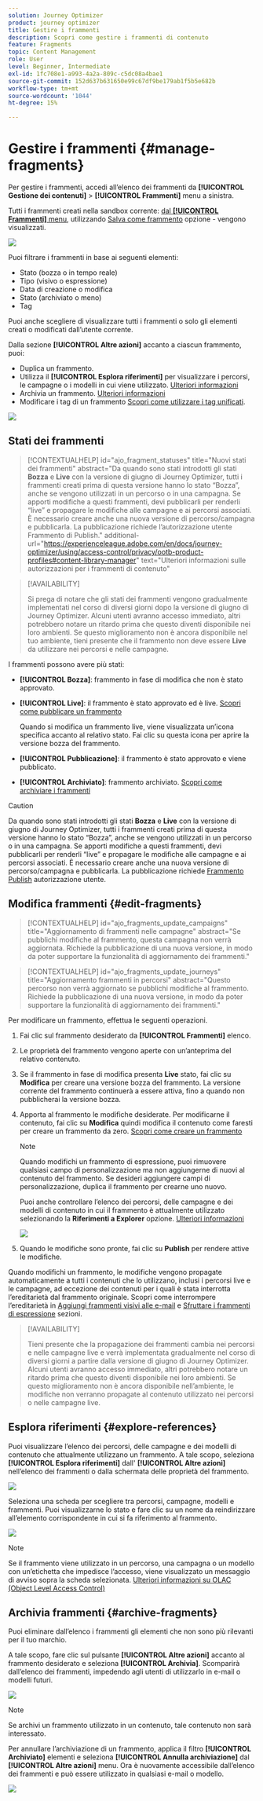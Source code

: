```yaml
---
solution: Journey Optimizer
product: journey optimizer
title: Gestire i frammenti
description: Scopri come gestire i frammenti di contenuto
feature: Fragments
topic: Content Management
role: User
level: Beginner, Intermediate
exl-id: 1fc708e1-a993-4a2a-809c-c5dc08a4bae1
source-git-commit: 152d637b631650e99c67df9be179ab1f5b5e682b
workflow-type: tm+mt
source-wordcount: '1044'
ht-degree: 15%

---
```


# Gestire i frammenti {#manage-fragments}

Per gestire i frammenti, accedi all’elenco dei frammenti da **[!UICONTROL Gestione dei contenuti]** > **[!UICONTROL Frammenti]** menu a sinistra.

Tutti i frammenti creati nella sandbox corrente: [dal **[!UICONTROL Frammenti]** menu](#create-fragments), utilizzando [Salva come frammento](#save-as-fragment) opzione - vengono visualizzati.

![](assets/fragment-list-filters.png)

Puoi filtrare i frammenti in base ai seguenti elementi:

* Stato (bozza o in tempo reale)
* Tipo (visivo o espressione)
* Data di creazione o modifica
* Stato (archiviato o meno)
* Tag

Puoi anche scegliere di visualizzare tutti i frammenti o solo gli elementi creati o modificati dall’utente corrente.

Dalla sezione **[!UICONTROL Altre azioni]** accanto a ciascun frammento, puoi:

* Duplica un frammento.
* Utilizza il **[!UICONTROL Esplora riferimenti]** per visualizzare i percorsi, le campagne o i modelli in cui viene utilizzato. [Ulteriori informazioni](#explore-references)
* Archivia un frammento. [Ulteriori informazioni](#archive-fragments)
* Modificare i tag di un frammento [Scopri come utilizzare i tag unificati](../start/search-filter-categorize.md#tags).

![](assets/fragment-list-more-actions.png)

## Stati dei frammenti

>[!CONTEXTUALHELP]
>id="ajo_fragment_statuses"
>title="Nuovi stati dei frammenti"
>abstract="Da quando sono stati introdotti gli stati **Bozza** e **Live** con la versione di giugno di Journey Optimizer, tutti i frammenti creati prima di questa versione hanno lo stato “Bozza”, anche se vengono utilizzati in un percorso o in una campagna. Se apporti modifiche a questi frammenti, devi pubblicarli per renderli “live” e propagare le modifiche alle campagne e ai percorsi associati. È necessario creare anche una nuova versione di percorso/campagna e pubblicarla. La pubblicazione richiede l’autorizzazione utente Frammento di Publish."
>additional-url="https://experienceleague.adobe.com/en/docs/journey-optimizer/using/access-control/privacy/ootb-product-profiles#content-library-manager" text="Ulteriori informazioni sulle autorizzazioni per i frammenti di contenuto"

>[!AVAILABILITY]
>
> Si prega di notare che gli stati dei frammenti vengono gradualmente implementati nel corso di diversi giorni dopo la versione di giugno di Journey Optimizer. Alcuni utenti avranno accesso immediato, altri potrebbero notare un ritardo prima che questo diventi disponibile nei loro ambienti. Se questo miglioramento non è ancora disponibile nel tuo ambiente, tieni presente che il frammento non deve essere **Live** da utilizzare nei percorsi e nelle campagne.

I frammenti possono avere più stati:

* **[!UICONTROL Bozza]**: frammento in fase di modifica che non è stato approvato.

* **[!UICONTROL Live]**: il frammento è stato approvato ed è live. [Scopri come pubblicare un frammento](../content-management/create-fragments.md#publish)

  Quando si modifica un frammento live, viene visualizzata un’icona specifica accanto al relativo stato. Fai clic su questa icona per aprire la versione bozza del frammento.

* **[!UICONTROL Pubblicazione]**: il frammento è stato approvato e viene pubblicato.
* **[!UICONTROL Archiviato]**: frammento archiviato. [Scopri come archiviare i frammenti](#archive-fragments)

>[!CAUTION]
>
>Da quando sono stati introdotti gli stati **Bozza** e **Live** con la versione di giugno di Journey Optimizer, tutti i frammenti creati prima di questa versione hanno lo stato “Bozza”, anche se vengono utilizzati in un percorso o in una campagna. Se apporti modifiche a questi frammenti, devi pubblicarli per renderli “live” e propagare le modifiche alle campagne e ai percorsi associati. È necessario creare anche una nuova versione di percorso/campagna e pubblicarla. La pubblicazione richiede [Frammento Publish](https://experienceleague.adobe.com/en/docs/journey-optimizer/using/access-control/privacy/ootb-product-profiles#content-library-manager) autorizzazione utente.

## Modifica frammenti {#edit-fragments}

>[!CONTEXTUALHELP]
>id="ajo_fragments_update_campaigns"
>title="Aggiornamento di frammenti nelle campagne"
>abstract="Se pubblichi modifiche al frammento, questa campagna non verrà aggiornata. Richiede la pubblicazione di una nuova versione, in modo da poter supportare la funzionalità di aggiornamento dei frammenti."

>[!CONTEXTUALHELP]
>id="ajo_fragments_update_journeys"
>title="Aggiornamento frammenti in percorsi"
>abstract="Questo percorso non verrà aggiornato se pubblichi modifiche al frammento. Richiede la pubblicazione di una nuova versione, in modo da poter supportare la funzionalità di aggiornamento dei frammenti."

Per modificare un frammento, effettua le seguenti operazioni.

1. Fai clic sul frammento desiderato da **[!UICONTROL Frammenti]** elenco.

1. Le proprietà del frammento vengono aperte con un’anteprima del relativo contenuto.

1. Se il frammento in fase di modifica presenta **Live** stato, fai clic su **Modifica** per creare una versione bozza del frammento. La versione corrente del frammento continuerà a essere attiva, fino a quando non pubblicherai la versione bozza.

1. Apporta al frammento le modifiche desiderate. Per modificarne il contenuto, fai clic su **Modifica** quindi modifica il contenuto come faresti per creare un frammento da zero. [Scopri come creare un frammento](#create-from-scratch)

   >[!NOTE]
   >
   >Quando modifichi un frammento di espressione, puoi rimuovere qualsiasi campo di personalizzazione ma non aggiungerne di nuovi al contenuto del frammento. Se desideri aggiungere campi di personalizzazione, duplica il frammento per crearne uno nuovo.

   Puoi anche controllare l’elenco dei percorsi, delle campagne e dei modelli di contenuto in cui il frammento è attualmente utilizzato selezionando la **Riferimenti a Explorer** opzione. [Ulteriori informazioni](#explore-references)

   ![](assets/fragment-edit.png)

1. Quando le modifiche sono pronte, fai clic su **Publish** per rendere attive le modifiche.

Quando modifichi un frammento, le modifiche vengono propagate automaticamente a tutti i contenuti che lo utilizzano, inclusi i percorsi live e le campagne, ad eccezione dei contenuti per i quali è stata interrotta l’ereditarietà dal frammento originale. Scopri come interrompere l’ereditarietà in [Aggiungi frammenti visivi alle e-mail](../email/use-visual-fragments.md#break-inheritance) e [Sfruttare i frammenti di espressione](../personalization/use-expression-fragments.md#break-inheritance) sezioni.

>[!AVAILABILITY]
>
>Tieni presente che la propagazione dei frammenti cambia nei percorsi e nelle campagne live e verrà implementata gradualmente nel corso di diversi giorni a partire dalla versione di giugno di Journey Optimizer. Alcuni utenti avranno accesso immediato, altri potrebbero notare un ritardo prima che questo diventi disponibile nei loro ambienti. Se questo miglioramento non è ancora disponibile nell’ambiente, le modifiche non verranno propagate al contenuto utilizzato nei percorsi o nelle campagne live.

## Esplora riferimenti {#explore-references}

Puoi visualizzare l’elenco dei percorsi, delle campagne e dei modelli di contenuto che attualmente utilizzano un frammento. A tale scopo, seleziona **[!UICONTROL Esplora riferimenti]** dall&#39; **[!UICONTROL Altre azioni]** nell’elenco dei frammenti o dalla schermata delle proprietà del frammento.

![](assets/fragment-explore-references.png)

Seleziona una scheda per scegliere tra percorsi, campagne, modelli e frammenti. Puoi visualizzarne lo stato e fare clic su un nome da reindirizzare all’elemento corrispondente in cui si fa riferimento al frammento.

![](assets/fragment-usage-screen.png)

>[!NOTE]
>
>Se il frammento viene utilizzato in un percorso, una campagna o un modello con un’etichetta che impedisce l’accesso, viene visualizzato un messaggio di avviso sopra la scheda selezionata. [Ulteriori informazioni su OLAC (Object Level Access Control)](../administration/object-based-access.md)

## Archivia frammenti {#archive-fragments}

Puoi eliminare dall’elenco i frammenti gli elementi che non sono più rilevanti per il tuo marchio.

A tale scopo, fare clic sul pulsante **[!UICONTROL Altre azioni]** accanto al frammento desiderato e seleziona **[!UICONTROL Archivia]**. Scomparirà dall’elenco dei frammenti, impedendo agli utenti di utilizzarlo in e-mail o modelli futuri.

![](assets/fragment-list-archive.png)

>[!NOTE]
>
>Se archivi un frammento utilizzato in un contenuto, <!--it will remain in the email or template, but you won't be able to select it from the fragment list to edit it-->tale contenuto non sarà interessato.

Per annullare l’archiviazione di un frammento, applica il filtro **[!UICONTROL Archiviato]** elementi e seleziona **[!UICONTROL Annulla archiviazione]** dal **[!UICONTROL Altre azioni]** menu. Ora è nuovamente accessibile dall’elenco dei frammenti e può essere utilizzato in qualsiasi e-mail o modello.

![](assets/fragment-list-unarchive.png)
